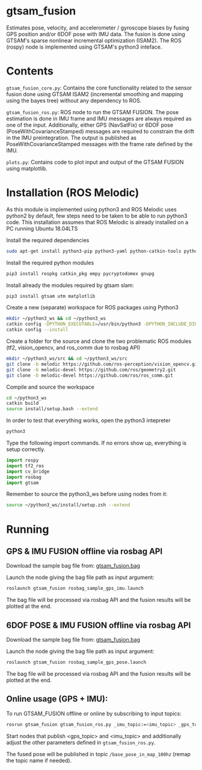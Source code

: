 # gtsam_fusion
Estimates pose, velocity, and accelerometer / gyroscope biases by fusing GPS position and/or 6DOF pose with IMU data. The fusion is done using GTSAM's sparse nonlinear incremental optimization (ISAM2). The ROS (rospy) node is implemented using GTSAM's python3 inteface.

# Contents

```gtsam_fusion_core.py```: Contains the core functionality related to the sensor fusion done using GTSAM ISAM2 (incremental smoothing and mapping using the bayes tree) without any dependency to ROS.

```gtsam_fusion_ros.py```: ROS node to run the GTSAM FUSION. The pose estimation is done in IMU frame and IMU messages are always required as one of the input. Additionally, either GPS (NavSatFix) or 6DOF pose (PoseWithCovarianceStamped) messages are required to constrain the drift in the IMU preintegration. The output is published as PoseWithCovarianceStamped messages with the frame rate defined by the IMU.

```plots.py```: Contains code to plot input and output of the GTSAM FUSION using matplotlib. 

# Installation (ROS Melodic)

As this module is implemented using python3 and ROS Melodic uses python2 by default, few steps need to be taken to be able to run python3 code. This installation assumes that ROS Melodic is already installed on a PC running Ubuntu 18.04LTS

Install the required dependencies

```bash
sudo apt-get install python3-pip python3-yaml python-catkin-tools python3-dev python3-numpy
```

Install the required python modules

```bash
pip3 install rospkg catkin_pkg empy pycryptodomex gnupg
```

Install already the modules required by gtsam slam:

```bash
pip3 install gtsam utm matplotlib
```

<div class="page"/>

Create a new (separate) workspace for ROS packages using Python3

```bash
mkdir ~/python3_ws && cd ~/python3_ws
catkin config -DPYTHON_EXECUTABLE=/usr/bin/python3 -DPYTHON_INCLUDE_DIR=/usr/include/python3.6m -DPYTHON_LIBRARY=/usr/lib/x86_64-linux-gnu/libpython3.6m.so
catkin config --install
```

Create a folder for the source and clone the two problematic ROS modules (tf2, vision_opencv, and ros_comm due to rosbag API)

```bash
mkdir ~/python3_ws/src && cd ~/python3_ws/src
git clone -b melodic https://github.com/ros-perception/vision_opencv.git
git clone -b melodic-devel https://github.com/ros/geometry2.git
git clone -b melodic-devel https://github.com/ros/ros_comm.git
```

Compile and source the workspace

```bash
cd ~/python3_ws
catkin build
source install/setup.bash --extend
```

In order to test that everything works, open the python3 intepreter

```bash
python3
```

Type the following import commands. If no errors show up, everything is setup correctly.

```python
import rospy
import tf2_ros
import cv_bridge
import rosbag
import gtsam
```

Remember to source the python3_ws before using nodes from it:
```bash
source ~/python3_ws/install/setup.zsh --extend
```

<div class="page"/>

# Running

## GPS & IMU FUSION offline via rosbag API

Download the sample bag file from: [gtsam_fusion.bag](https://vtt.sharefile.eu/d-saad74fab64404cd7902a8d79414c5af9)

Launch the node giving the bag file path as input argument:

```bash
roslaunch gtsam_fusion rosbag_sample_gps_imu.launch
```

The bag file will be processed via rosbag API and the fusion results will be plotted at the end.

## 6DOF POSE & IMU FUSION offline via rosbag API

Download the sample bag file from: [gtsam_fusion.bag](https://vtt.sharefile.eu/d-saad74fab64404cd7902a8d79414c5af9)

Launch the node giving the bag file path as input argument:

```bash
roslaunch gtsam_fusion rosbag_sample_gps_pose.launch
```

The bag file will be processed via rosbag API and the fusion results will be plotted at the end.

## Online usage (GPS + IMU):

To run GTSAM_FUSION offline or online by subscribing to input topics:

```bash
rosrun gtsam_fusion gtsam_fusion_ros.py _imu_topic:=<imu_topic> _gps_topic:=<gps_topic> _use_pose:=false _use_gps:=true
```

Start nodes that publish <gps_topic> and <imu_topic> and additionally adjust the other parameters defined in ```gtsam_fusion_ros.py```.

The fused pose will be published in topic ```/base_pose_in_map_100hz``` (remap the topic name if needed).

